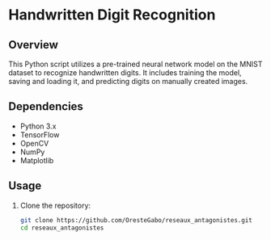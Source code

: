 # Handwritten Digit Recognition

## Overview
This Python script utilizes a pre-trained neural network model on the MNIST dataset to recognize handwritten digits. It includes training the model, saving and loading it, and predicting digits on manually created images.

## Dependencies
- Python 3.x
- TensorFlow
- OpenCV
- NumPy
- Matplotlib

## Usage

1. Clone the repository:

   ```bash
   git clone https://github.com/OresteGabo/reseaux_antagonistes.git
   cd reseaux_antagonistes

